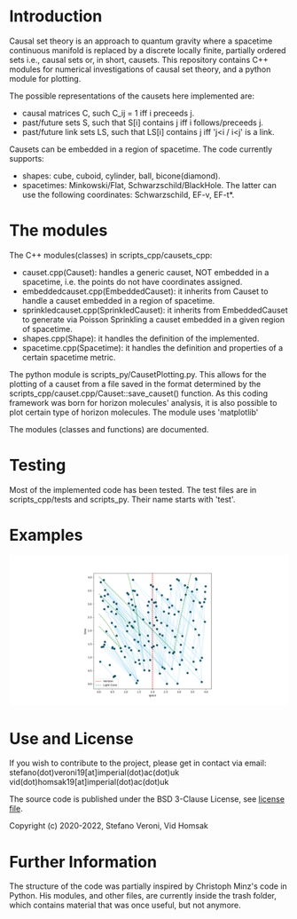 # Introduction

Causal set theory is an approach to quantum gravity where a spacetime continuous manifold is replaced by a discrete locally finite, partially ordered sets i.e., causal sets or, in short, causets. This repository contains C++ modules for numerical investigations of causal set theory, and a python module for plotting. 

The possible representations of the causets here implemented are:
- causal matrices C, such C_ij = 1 iff i preceeds j.
- past/future sets S, such that S[i] contains j iff i follows/preceeds j.
- past/future link sets LS, such that LS[i] contains j iff 'j<i / i<j' is a link.  

Causets can be embedded in a region of spacetime. The code currently supports:
- shapes: cube, cuboid, cylinder, ball, bicone(diamond).
- spacetimes: Minkowski/Flat, Schwarzschild/BlackHole. The latter can use the following coordinates: Schwarzschild, EF-v, EF-t*. 

# The modules

The C++ modules(classes) in scripts_cpp/causets_cpp:
- causet.cpp(Causet): handles a generic causet, NOT embedded in a spacetime, i.e. the points do not have coordinates assigned.
- embeddedcauset.cpp(EmbeddedCauset): it inherits from Causet to handle a causet embedded in a region of spacetime.
- sprinkledcauset.cpp(SprinkledCauset): it inherits from EmbeddedCauset to generate via Poisson Sprinkling a causet embedded in a given region of spacetime.
- shapes.cpp(Shape): it handles the definition of the implemented.
- spacetime.cpp(Spacetime): it handles the definition and properties of a certain spacetime metric. 

The python module is scripts_py/CausetPlotting.py. This allows for the plotting of a causet from a file saved in the format determined by the scripts_cpp/causet.cpp/Causet::save_causet() function. As this coding framework was born for horizon molecules' analysis, it is also possible to plot certain type of horizon molecules. The module uses 'matplotlib'

The modules (classes and functions) are documented.

# Testing

Most of the implemented code has been tested. The test files are in scripts_cpp/tests and scripts_py. Their name starts with 'test'. 

# Examples

![Example plot for a sprinkle in 2D Schwarzschild spacetime](figures/Schwarzschild/N150_2D_r=4.png)

# Use and License

If you wish to contribute to the project, please get in contact via email:
stefano(dot)veroni19[at]imperial(dot)ac(dot)uk
vid(dot)homsak19[at]imperial(dot)ac(dot)uk

The source code is published under the BSD 3-Clause License, see [license file](LICENSE.md).

Copyright (c) 2020-2022, Stefano Veroni, Vid Homsak

# Further Information

The structure of the code was partially inspired by Christoph Minz's code in Python. His modules, and other files, are currently inside the trash folder, which contains material that was once useful, but not anymore.